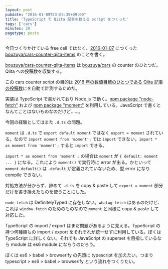 ```yaml
---
layout: post
pubdate: "2016-01-09T23:05:39+09:00"
title: 'TypeScript で Qiita 記事を数える script をつくった'
tags: ['cars']
minutes: 20
pagetype: posts
---
```

今日つくりかけている free cell ではなく、[2016-01-07][] につくった [bouzuya/cars-counter-qiita-items][] のことを書く。

[bouzuya/cars-counter-qiita-items][] は [bouzuya/cars][] の counter のひとつだ。 Qiita への投稿数を収集する。

この cars counter script の目的は [2016 年の数値目標のひとつである Qiita 記事の投稿数](https://github.com/bouzuya/blog.bouzuya.net/blob/d7be013e4b1ab3bef08bc4cad0d9119a1df2300e/docs/writing.md#%E6%95%B0%E5%80%A4%E7%9B%AE%E6%A8%99)にを自動で計測するためだ。

実装は TypeScript で書かれており Node.js で動く。[npm package "node-fetch"](https://www.npmjs.com/package/node-fetch) および [npm package "moment"](https://www.npmjs.com/package/moment) を利用している。JavaScript で書くとなんてことはないものなのだけど……。

今回の経験としてはまた `.d.ts` の問題。

`moment` は `.d.ts` で `export default moment` ではなく `export = moment` されている。なので `import moment from 'moment';` では `import` できない。`import * as moment from 'moment';` すると `import` できる。

`import * as moment from 'moment';` の場合は `moment` が `{ default: moment ... }` になる。これにより `moment()` で実行時に error が出る。かといって `moment.default()` は `.default` が定義されていないため、型 error になり compile できない。

対処方法が分からず、諦めて `.d.ts` を copy & paste して `export = moment` 部分だけを書き換えたものを使うことにした。

`node-fetch` は DefinitelyTyped に存在しない。`whatwg-fetch` はあるのだけど、これは `window.fetch` のためのものなので `moment` と同様に copy & paste して対応した。

TypeScript の import / export はまだ問題があるように見える。TypeScript の持つ何種類もの import / export をそれぞれが統一せずに利用している。ぼくは TypeScript に詳しくない。それでも JavaScript の superset  を目指しているなら module は es6 module にならうのだろう。

ぼくは es6 > babel > browserify の先頭に typescript を加えたい。つまり typescript > es6 > babel > browserify という流れをつくりたい。

[2016-01-07]: http://blog.bouzuya.net/2016/01/07/
[bouzuya/cars-counter-qiita-items]: https://github.com/bouzuya/cars-counter-qiita-items
[bouzuya/cars]: https://github.com/bouzuya/cars
